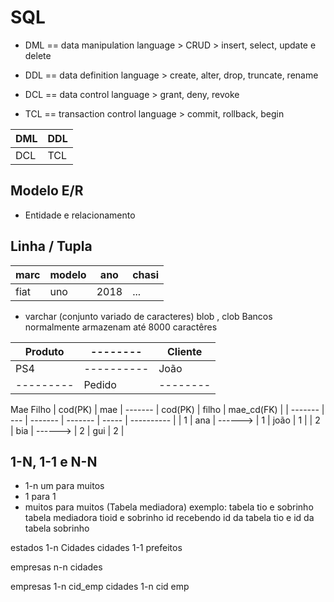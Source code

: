 # SQL
- DML == data manipulation language > CRUD > insert, select, update e delete

- DDL == data definition language > create, alter, drop, truncate, rename
  
- DCL == data control language > grant, deny, revoke
  
- TCL == transaction control language > commit, rollback, begin

| DML | DDL |
| --- | --- |
| DCL | TCL |
  
## Modelo E/R
- Entidade e relacionamento

## Linha / Tupla
| marc | modelo | ano  | chasi |
| ---- | ------ | ---- | ----- |
| fiat | uno    | 2018 | ...   | <- Tupla |

- varchar (conjunto variado de caracteres)
blob , clob
Bancos normalmente armazenam até 8000 caractêres


| Produto   | --------   | Cliente  |
| --------- | ---------- | -------- |
| PS4       | ---------- | João     |
| --------- | Pedido     | -------- |


Mae                   Filho
| cod(PK) | mae | ------- | cod(PK) | filho | mae_cd(FK) |
| ------- | --- | ------- | ------- | ----- | ---------- |
| 1       | ana | ------> | 1       | joão  | 1          |
| 2       | bia | ------> | 2       | gui   | 2          |

## 1-N, 1-1 e N-N
- 1-n um para muitos
- 1 para 1
- muitos para muitos (Tabela mediadora)
exemplo: tabela tio e sobrinho tabela mediadora tioid e sobrinho id
recebendo id da tabela tio e id da tabela sobrinho


estados 1-n Cidades
cidades 1-1 prefeitos

empresas n-n cidades
 
empresas 1-n cid_emp
cidades 1-n cid emp